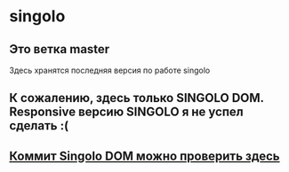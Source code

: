 # singolo

## Это ветка master

Здесь хранятся последняя версия по работе singolo

## К сожалению, здесь только SINGOLO DOM. Responsive версию SINGOLO я не успел сделать :(

## [Коммит Singolo DOM можно проверить здесь](https://github.com/NikitaMigushev/singolo/commit/cecab9a2b51a53b0e884a9ac1394d42cd46ba8b7)
